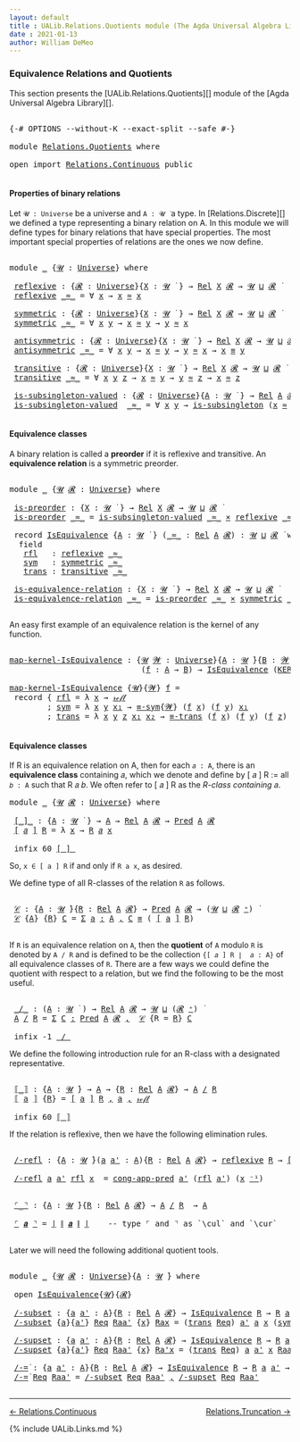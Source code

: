 ```yaml
---
layout: default
title : UALib.Relations.Quotients module (The Agda Universal Algebra Library)
date : 2021-01-13
author: William DeMeo
---
```


### <a id="equivalence-relations-and-quotients">Equivalence Relations and Quotients</a>

This section presents the [UALib.Relations.Quotients][] module of the [Agda Universal Algebra Library][].

<pre class="Agda">

<a id="354" class="Symbol">{-#</a> <a id="358" class="Keyword">OPTIONS</a> <a id="366" class="Pragma">--without-K</a> <a id="378" class="Pragma">--exact-split</a> <a id="392" class="Pragma">--safe</a> <a id="399" class="Symbol">#-}</a>

<a id="404" class="Keyword">module</a> <a id="411" href="Relations.Quotients.html" class="Module">Relations.Quotients</a> <a id="431" class="Keyword">where</a>

<a id="438" class="Keyword">open</a> <a id="443" class="Keyword">import</a> <a id="450" href="Relations.Continuous.html" class="Module">Relations.Continuous</a> <a id="471" class="Keyword">public</a>

</pre>


#### <a id="properties-of-binary-relations">Properties of binary relations</a>

Let `𝓤 : Universe` be a universe and `A : 𝓤 ̇` a type.  In [Relations.Discrete][] we defined a type representing a binary relation on A.  In this module we will define types for binary relations that have special properties. The most important special properties of relations are the ones we now define.

<pre class="Agda">

<a id="891" class="Keyword">module</a> <a id="898" href="Relations.Quotients.html#898" class="Module">_</a> <a id="900" class="Symbol">{</a><a id="901" href="Relations.Quotients.html#901" class="Bound">𝓤</a> <a id="903" class="Symbol">:</a> <a id="905" href="Agda.Primitive.html#423" class="Postulate">Universe</a><a id="913" class="Symbol">}</a> <a id="915" class="Keyword">where</a>

 <a id="923" href="Relations.Quotients.html#923" class="Function">reflexive</a> <a id="933" class="Symbol">:</a> <a id="935" class="Symbol">{</a><a id="936" href="Relations.Quotients.html#936" class="Bound">𝓡</a> <a id="938" class="Symbol">:</a> <a id="940" href="Agda.Primitive.html#423" class="Postulate">Universe</a><a id="948" class="Symbol">}{</a><a id="950" href="Relations.Quotients.html#950" class="Bound">X</a> <a id="952" class="Symbol">:</a> <a id="954" href="Relations.Quotients.html#901" class="Bound">𝓤</a> <a id="956" href="Universes.html#403" class="Function Operator">̇</a> <a id="958" class="Symbol">}</a> <a id="960" class="Symbol">→</a> <a id="962" href="Relations.Discrete.html#7033" class="Function">Rel</a> <a id="966" href="Relations.Quotients.html#950" class="Bound">X</a> <a id="968" href="Relations.Quotients.html#936" class="Bound">𝓡</a> <a id="970" class="Symbol">→</a> <a id="972" href="Relations.Quotients.html#901" class="Bound">𝓤</a> <a id="974" href="Agda.Primitive.html#636" class="Primitive Operator">⊔</a> <a id="976" href="Relations.Quotients.html#936" class="Bound">𝓡</a> <a id="978" href="Universes.html#403" class="Function Operator">̇</a>
 <a id="981" href="Relations.Quotients.html#923" class="Function">reflexive</a> <a id="991" href="Relations.Quotients.html#991" class="Bound Operator">_≈_</a> <a id="995" class="Symbol">=</a> <a id="997" class="Symbol">∀</a> <a id="999" href="Relations.Quotients.html#999" class="Bound">x</a> <a id="1001" class="Symbol">→</a> <a id="1003" href="Relations.Quotients.html#999" class="Bound">x</a> <a id="1005" href="Relations.Quotients.html#991" class="Bound Operator">≈</a> <a id="1007" href="Relations.Quotients.html#999" class="Bound">x</a>

 <a id="1011" href="Relations.Quotients.html#1011" class="Function">symmetric</a> <a id="1021" class="Symbol">:</a> <a id="1023" class="Symbol">{</a><a id="1024" href="Relations.Quotients.html#1024" class="Bound">𝓡</a> <a id="1026" class="Symbol">:</a> <a id="1028" href="Agda.Primitive.html#423" class="Postulate">Universe</a><a id="1036" class="Symbol">}{</a><a id="1038" href="Relations.Quotients.html#1038" class="Bound">X</a> <a id="1040" class="Symbol">:</a> <a id="1042" href="Relations.Quotients.html#901" class="Bound">𝓤</a> <a id="1044" href="Universes.html#403" class="Function Operator">̇</a> <a id="1046" class="Symbol">}</a> <a id="1048" class="Symbol">→</a> <a id="1050" href="Relations.Discrete.html#7033" class="Function">Rel</a> <a id="1054" href="Relations.Quotients.html#1038" class="Bound">X</a> <a id="1056" href="Relations.Quotients.html#1024" class="Bound">𝓡</a> <a id="1058" class="Symbol">→</a> <a id="1060" href="Relations.Quotients.html#901" class="Bound">𝓤</a> <a id="1062" href="Agda.Primitive.html#636" class="Primitive Operator">⊔</a> <a id="1064" href="Relations.Quotients.html#1024" class="Bound">𝓡</a> <a id="1066" href="Universes.html#403" class="Function Operator">̇</a>
 <a id="1069" href="Relations.Quotients.html#1011" class="Function">symmetric</a> <a id="1079" href="Relations.Quotients.html#1079" class="Bound Operator">_≈_</a> <a id="1083" class="Symbol">=</a> <a id="1085" class="Symbol">∀</a> <a id="1087" href="Relations.Quotients.html#1087" class="Bound">x</a> <a id="1089" href="Relations.Quotients.html#1089" class="Bound">y</a> <a id="1091" class="Symbol">→</a> <a id="1093" href="Relations.Quotients.html#1087" class="Bound">x</a> <a id="1095" href="Relations.Quotients.html#1079" class="Bound Operator">≈</a> <a id="1097" href="Relations.Quotients.html#1089" class="Bound">y</a> <a id="1099" class="Symbol">→</a> <a id="1101" href="Relations.Quotients.html#1089" class="Bound">y</a> <a id="1103" href="Relations.Quotients.html#1079" class="Bound Operator">≈</a> <a id="1105" href="Relations.Quotients.html#1087" class="Bound">x</a>

 <a id="1109" href="Relations.Quotients.html#1109" class="Function">antisymmetric</a> <a id="1123" class="Symbol">:</a> <a id="1125" class="Symbol">{</a><a id="1126" href="Relations.Quotients.html#1126" class="Bound">𝓡</a> <a id="1128" class="Symbol">:</a> <a id="1130" href="Agda.Primitive.html#423" class="Postulate">Universe</a><a id="1138" class="Symbol">}{</a><a id="1140" href="Relations.Quotients.html#1140" class="Bound">X</a> <a id="1142" class="Symbol">:</a> <a id="1144" href="Relations.Quotients.html#901" class="Bound">𝓤</a> <a id="1146" href="Universes.html#403" class="Function Operator">̇</a> <a id="1148" class="Symbol">}</a> <a id="1150" class="Symbol">→</a> <a id="1152" href="Relations.Discrete.html#7033" class="Function">Rel</a> <a id="1156" href="Relations.Quotients.html#1140" class="Bound">X</a> <a id="1158" href="Relations.Quotients.html#1126" class="Bound">𝓡</a> <a id="1160" class="Symbol">→</a> <a id="1162" href="Relations.Quotients.html#901" class="Bound">𝓤</a> <a id="1164" href="Agda.Primitive.html#636" class="Primitive Operator">⊔</a> <a id="1166" href="Relations.Quotients.html#1126" class="Bound">𝓡</a> <a id="1168" href="Universes.html#403" class="Function Operator">̇</a>
 <a id="1171" href="Relations.Quotients.html#1109" class="Function">antisymmetric</a> <a id="1185" href="Relations.Quotients.html#1185" class="Bound Operator">_≈_</a> <a id="1189" class="Symbol">=</a> <a id="1191" class="Symbol">∀</a> <a id="1193" href="Relations.Quotients.html#1193" class="Bound">x</a> <a id="1195" href="Relations.Quotients.html#1195" class="Bound">y</a> <a id="1197" class="Symbol">→</a> <a id="1199" href="Relations.Quotients.html#1193" class="Bound">x</a> <a id="1201" href="Relations.Quotients.html#1185" class="Bound Operator">≈</a> <a id="1203" href="Relations.Quotients.html#1195" class="Bound">y</a> <a id="1205" class="Symbol">→</a> <a id="1207" href="Relations.Quotients.html#1195" class="Bound">y</a> <a id="1209" href="Relations.Quotients.html#1185" class="Bound Operator">≈</a> <a id="1211" href="Relations.Quotients.html#1193" class="Bound">x</a> <a id="1213" class="Symbol">→</a> <a id="1215" href="Relations.Quotients.html#1193" class="Bound">x</a> <a id="1217" href="Prelude.Equality.html#1231" class="Datatype Operator">≡</a> <a id="1219" href="Relations.Quotients.html#1195" class="Bound">y</a>

 <a id="1223" href="Relations.Quotients.html#1223" class="Function">transitive</a> <a id="1234" class="Symbol">:</a> <a id="1236" class="Symbol">{</a><a id="1237" href="Relations.Quotients.html#1237" class="Bound">𝓡</a> <a id="1239" class="Symbol">:</a> <a id="1241" href="Agda.Primitive.html#423" class="Postulate">Universe</a><a id="1249" class="Symbol">}{</a><a id="1251" href="Relations.Quotients.html#1251" class="Bound">X</a> <a id="1253" class="Symbol">:</a> <a id="1255" href="Relations.Quotients.html#901" class="Bound">𝓤</a> <a id="1257" href="Universes.html#403" class="Function Operator">̇</a> <a id="1259" class="Symbol">}</a> <a id="1261" class="Symbol">→</a> <a id="1263" href="Relations.Discrete.html#7033" class="Function">Rel</a> <a id="1267" href="Relations.Quotients.html#1251" class="Bound">X</a> <a id="1269" href="Relations.Quotients.html#1237" class="Bound">𝓡</a> <a id="1271" class="Symbol">→</a> <a id="1273" href="Relations.Quotients.html#901" class="Bound">𝓤</a> <a id="1275" href="Agda.Primitive.html#636" class="Primitive Operator">⊔</a> <a id="1277" href="Relations.Quotients.html#1237" class="Bound">𝓡</a> <a id="1279" href="Universes.html#403" class="Function Operator">̇</a>
 <a id="1282" href="Relations.Quotients.html#1223" class="Function">transitive</a> <a id="1293" href="Relations.Quotients.html#1293" class="Bound Operator">_≈_</a> <a id="1297" class="Symbol">=</a> <a id="1299" class="Symbol">∀</a> <a id="1301" href="Relations.Quotients.html#1301" class="Bound">x</a> <a id="1303" href="Relations.Quotients.html#1303" class="Bound">y</a> <a id="1305" href="Relations.Quotients.html#1305" class="Bound">z</a> <a id="1307" class="Symbol">→</a> <a id="1309" href="Relations.Quotients.html#1301" class="Bound">x</a> <a id="1311" href="Relations.Quotients.html#1293" class="Bound Operator">≈</a> <a id="1313" href="Relations.Quotients.html#1303" class="Bound">y</a> <a id="1315" class="Symbol">→</a> <a id="1317" href="Relations.Quotients.html#1303" class="Bound">y</a> <a id="1319" href="Relations.Quotients.html#1293" class="Bound Operator">≈</a> <a id="1321" href="Relations.Quotients.html#1305" class="Bound">z</a> <a id="1323" class="Symbol">→</a> <a id="1325" href="Relations.Quotients.html#1301" class="Bound">x</a> <a id="1327" href="Relations.Quotients.html#1293" class="Bound Operator">≈</a> <a id="1329" href="Relations.Quotients.html#1305" class="Bound">z</a>

 <a id="1333" href="Relations.Quotients.html#1333" class="Function">is-subsingleton-valued</a> <a id="1356" class="Symbol">:</a> <a id="1358" class="Symbol">{</a><a id="1359" href="Relations.Quotients.html#1359" class="Bound">𝓡</a> <a id="1361" class="Symbol">:</a> <a id="1363" href="Agda.Primitive.html#423" class="Postulate">Universe</a><a id="1371" class="Symbol">}{</a><a id="1373" href="Relations.Quotients.html#1373" class="Bound">A</a> <a id="1375" class="Symbol">:</a> <a id="1377" href="Relations.Quotients.html#901" class="Bound">𝓤</a> <a id="1379" href="Universes.html#403" class="Function Operator">̇</a> <a id="1381" class="Symbol">}</a> <a id="1383" class="Symbol">→</a> <a id="1385" href="Relations.Discrete.html#7033" class="Function">Rel</a> <a id="1389" href="Relations.Quotients.html#1373" class="Bound">A</a> <a id="1391" href="Relations.Quotients.html#1359" class="Bound">𝓡</a> <a id="1393" class="Symbol">→</a> <a id="1395" href="Relations.Quotients.html#901" class="Bound">𝓤</a> <a id="1397" href="Agda.Primitive.html#636" class="Primitive Operator">⊔</a> <a id="1399" href="Relations.Quotients.html#1359" class="Bound">𝓡</a> <a id="1401" href="Universes.html#403" class="Function Operator">̇</a>
 <a id="1404" href="Relations.Quotients.html#1333" class="Function">is-subsingleton-valued</a>  <a id="1428" href="Relations.Quotients.html#1428" class="Bound Operator">_≈_</a> <a id="1432" class="Symbol">=</a> <a id="1434" class="Symbol">∀</a> <a id="1436" href="Relations.Quotients.html#1436" class="Bound">x</a> <a id="1438" href="Relations.Quotients.html#1438" class="Bound">y</a> <a id="1440" class="Symbol">→</a> <a id="1442" href="MGS-Basic-UF.html#743" class="Function">is-subsingleton</a> <a id="1458" class="Symbol">(</a><a id="1459" href="Relations.Quotients.html#1436" class="Bound">x</a> <a id="1461" href="Relations.Quotients.html#1428" class="Bound Operator">≈</a> <a id="1463" href="Relations.Quotients.html#1438" class="Bound">y</a><a id="1464" class="Symbol">)</a>

</pre>



#### <a id="equivalence-classes">Equivalence classes</a>

A binary relation is called a **preorder** if it is reflexive and transitive. An **equivalence relation** is a symmetric preorder.


<pre class="Agda">

<a id="1686" class="Keyword">module</a> <a id="1693" href="Relations.Quotients.html#1693" class="Module">_</a> <a id="1695" class="Symbol">{</a><a id="1696" href="Relations.Quotients.html#1696" class="Bound">𝓤</a> <a id="1698" href="Relations.Quotients.html#1698" class="Bound">𝓡</a> <a id="1700" class="Symbol">:</a> <a id="1702" href="Agda.Primitive.html#423" class="Postulate">Universe</a><a id="1710" class="Symbol">}</a> <a id="1712" class="Keyword">where</a>

 <a id="1720" href="Relations.Quotients.html#1720" class="Function">is-preorder</a> <a id="1732" class="Symbol">:</a> <a id="1734" class="Symbol">{</a><a id="1735" href="Relations.Quotients.html#1735" class="Bound">X</a> <a id="1737" class="Symbol">:</a> <a id="1739" href="Relations.Quotients.html#1696" class="Bound">𝓤</a> <a id="1741" href="Universes.html#403" class="Function Operator">̇</a> <a id="1743" class="Symbol">}</a> <a id="1745" class="Symbol">→</a> <a id="1747" href="Relations.Discrete.html#7033" class="Function">Rel</a> <a id="1751" href="Relations.Quotients.html#1735" class="Bound">X</a> <a id="1753" href="Relations.Quotients.html#1698" class="Bound">𝓡</a> <a id="1755" class="Symbol">→</a> <a id="1757" href="Relations.Quotients.html#1696" class="Bound">𝓤</a> <a id="1759" href="Agda.Primitive.html#636" class="Primitive Operator">⊔</a> <a id="1761" href="Relations.Quotients.html#1698" class="Bound">𝓡</a> <a id="1763" href="Universes.html#403" class="Function Operator">̇</a>
 <a id="1766" href="Relations.Quotients.html#1720" class="Function">is-preorder</a> <a id="1778" href="Relations.Quotients.html#1778" class="Bound Operator">_≈_</a> <a id="1782" class="Symbol">=</a> <a id="1784" href="Relations.Quotients.html#1333" class="Function">is-subsingleton-valued</a> <a id="1807" href="Relations.Quotients.html#1778" class="Bound Operator">_≈_</a> <a id="1811" href="MGS-MLTT.html#3515" class="Function Operator">×</a> <a id="1813" href="Relations.Quotients.html#923" class="Function">reflexive</a> <a id="1823" href="Relations.Quotients.html#1778" class="Bound Operator">_≈_</a> <a id="1827" href="MGS-MLTT.html#3515" class="Function Operator">×</a> <a id="1829" href="Relations.Quotients.html#1223" class="Function">transitive</a> <a id="1840" href="Relations.Quotients.html#1778" class="Bound Operator">_≈_</a>

 <a id="1846" class="Keyword">record</a> <a id="1853" href="Relations.Quotients.html#1853" class="Record">IsEquivalence</a> <a id="1867" class="Symbol">{</a><a id="1868" href="Relations.Quotients.html#1868" class="Bound">A</a> <a id="1870" class="Symbol">:</a> <a id="1872" href="Relations.Quotients.html#1696" class="Bound">𝓤</a> <a id="1874" href="Universes.html#403" class="Function Operator">̇</a> <a id="1876" class="Symbol">}</a> <a id="1878" class="Symbol">(</a><a id="1879" href="Relations.Quotients.html#1879" class="Bound Operator">_≈_</a> <a id="1883" class="Symbol">:</a> <a id="1885" href="Relations.Discrete.html#7033" class="Function">Rel</a> <a id="1889" href="Relations.Quotients.html#1868" class="Bound">A</a> <a id="1891" href="Relations.Quotients.html#1698" class="Bound">𝓡</a><a id="1892" class="Symbol">)</a> <a id="1894" class="Symbol">:</a> <a id="1896" href="Relations.Quotients.html#1696" class="Bound">𝓤</a> <a id="1898" href="Agda.Primitive.html#636" class="Primitive Operator">⊔</a> <a id="1900" href="Relations.Quotients.html#1698" class="Bound">𝓡</a> <a id="1902" href="Universes.html#403" class="Function Operator">̇</a> <a id="1904" class="Keyword">where</a>
  <a id="1912" class="Keyword">field</a>
   <a id="1921" href="Relations.Quotients.html#1921" class="Field">rfl</a>   <a id="1927" class="Symbol">:</a> <a id="1929" href="Relations.Quotients.html#923" class="Function">reflexive</a> <a id="1939" href="Relations.Quotients.html#1879" class="Bound Operator">_≈_</a>
   <a id="1946" href="Relations.Quotients.html#1946" class="Field">sym</a>   <a id="1952" class="Symbol">:</a> <a id="1954" href="Relations.Quotients.html#1011" class="Function">symmetric</a> <a id="1964" href="Relations.Quotients.html#1879" class="Bound Operator">_≈_</a>
   <a id="1971" href="Relations.Quotients.html#1971" class="Field">trans</a> <a id="1977" class="Symbol">:</a> <a id="1979" href="Relations.Quotients.html#1223" class="Function">transitive</a> <a id="1990" href="Relations.Quotients.html#1879" class="Bound Operator">_≈_</a>

 <a id="1996" href="Relations.Quotients.html#1996" class="Function">is-equivalence-relation</a> <a id="2020" class="Symbol">:</a> <a id="2022" class="Symbol">{</a><a id="2023" href="Relations.Quotients.html#2023" class="Bound">X</a> <a id="2025" class="Symbol">:</a> <a id="2027" href="Relations.Quotients.html#1696" class="Bound">𝓤</a> <a id="2029" href="Universes.html#403" class="Function Operator">̇</a> <a id="2031" class="Symbol">}</a> <a id="2033" class="Symbol">→</a> <a id="2035" href="Relations.Discrete.html#7033" class="Function">Rel</a> <a id="2039" href="Relations.Quotients.html#2023" class="Bound">X</a> <a id="2041" href="Relations.Quotients.html#1698" class="Bound">𝓡</a> <a id="2043" class="Symbol">→</a> <a id="2045" href="Relations.Quotients.html#1696" class="Bound">𝓤</a> <a id="2047" href="Agda.Primitive.html#636" class="Primitive Operator">⊔</a> <a id="2049" href="Relations.Quotients.html#1698" class="Bound">𝓡</a> <a id="2051" href="Universes.html#403" class="Function Operator">̇</a>
 <a id="2054" href="Relations.Quotients.html#1996" class="Function">is-equivalence-relation</a> <a id="2078" href="Relations.Quotients.html#2078" class="Bound Operator">_≈_</a> <a id="2082" class="Symbol">=</a> <a id="2084" href="Relations.Quotients.html#1720" class="Function">is-preorder</a> <a id="2096" href="Relations.Quotients.html#2078" class="Bound Operator">_≈_</a> <a id="2100" href="MGS-MLTT.html#3515" class="Function Operator">×</a> <a id="2102" href="Relations.Quotients.html#1011" class="Function">symmetric</a> <a id="2112" href="Relations.Quotients.html#2078" class="Bound Operator">_≈_</a>

</pre>

An easy first example of an equivalence relation is the kernel of any function.

<pre class="Agda">

<a id="map-kernel-IsEquivalence"></a><a id="2224" href="Relations.Quotients.html#2224" class="Function">map-kernel-IsEquivalence</a> <a id="2249" class="Symbol">:</a> <a id="2251" class="Symbol">{</a><a id="2252" href="Relations.Quotients.html#2252" class="Bound">𝓤</a> <a id="2254" href="Relations.Quotients.html#2254" class="Bound">𝓦</a> <a id="2256" class="Symbol">:</a> <a id="2258" href="Agda.Primitive.html#423" class="Postulate">Universe</a><a id="2266" class="Symbol">}{</a><a id="2268" href="Relations.Quotients.html#2268" class="Bound">A</a> <a id="2270" class="Symbol">:</a> <a id="2272" href="Relations.Quotients.html#2252" class="Bound">𝓤</a> <a id="2274" href="Universes.html#403" class="Function Operator">̇</a><a id="2275" class="Symbol">}{</a><a id="2277" href="Relations.Quotients.html#2277" class="Bound">B</a> <a id="2279" class="Symbol">:</a> <a id="2281" href="Relations.Quotients.html#2254" class="Bound">𝓦</a> <a id="2283" href="Universes.html#403" class="Function Operator">̇</a><a id="2284" class="Symbol">}</a>
                            <a id="2314" class="Symbol">(</a><a id="2315" href="Relations.Quotients.html#2315" class="Bound">f</a> <a id="2317" class="Symbol">:</a> <a id="2319" href="Relations.Quotients.html#2268" class="Bound">A</a> <a id="2321" class="Symbol">→</a> <a id="2323" href="Relations.Quotients.html#2277" class="Bound">B</a><a id="2324" class="Symbol">)</a> <a id="2326" class="Symbol">→</a> <a id="2328" href="Relations.Quotients.html#1853" class="Record">IsEquivalence</a> <a id="2342" class="Symbol">(</a><a id="2343" href="Relations.Discrete.html#7095" class="Function">KER-rel</a><a id="2350" class="Symbol">{</a><a id="2351" href="Relations.Quotients.html#2252" class="Bound">𝓤</a><a id="2352" class="Symbol">}{</a><a id="2354" href="Relations.Quotients.html#2254" class="Bound">𝓦</a><a id="2355" class="Symbol">}</a> <a id="2357" href="Relations.Quotients.html#2315" class="Bound">f</a><a id="2358" class="Symbol">)</a>

<a id="2361" href="Relations.Quotients.html#2224" class="Function">map-kernel-IsEquivalence</a> <a id="2386" class="Symbol">{</a><a id="2387" href="Relations.Quotients.html#2387" class="Bound">𝓤</a><a id="2388" class="Symbol">}{</a><a id="2390" href="Relations.Quotients.html#2390" class="Bound">𝓦</a><a id="2391" class="Symbol">}</a> <a id="2393" href="Relations.Quotients.html#2393" class="Bound">f</a> <a id="2395" class="Symbol">=</a>
 <a id="2398" class="Keyword">record</a> <a id="2405" class="Symbol">{</a> <a id="2407" href="Relations.Quotients.html#1921" class="Field">rfl</a> <a id="2411" class="Symbol">=</a> <a id="2413" class="Symbol">λ</a> <a id="2415" href="Relations.Quotients.html#2415" class="Bound">x</a> <a id="2417" class="Symbol">→</a> <a id="2419" href="Prelude.Equality.html#1245" class="InductiveConstructor">𝓇ℯ𝒻𝓁</a>
        <a id="2432" class="Symbol">;</a> <a id="2434" href="Relations.Quotients.html#1946" class="Field">sym</a> <a id="2438" class="Symbol">=</a> <a id="2440" class="Symbol">λ</a> <a id="2442" href="Relations.Quotients.html#2442" class="Bound">x</a> <a id="2444" href="Relations.Quotients.html#2444" class="Bound">y</a> <a id="2446" href="Relations.Quotients.html#2446" class="Bound">x₁</a> <a id="2449" class="Symbol">→</a> <a id="2451" href="Prelude.Equality.html#1964" class="Function">≡-sym</a><a id="2456" class="Symbol">{</a><a id="2457" href="Relations.Quotients.html#2390" class="Bound">𝓦</a><a id="2458" class="Symbol">}</a> <a id="2460" class="Symbol">(</a><a id="2461" href="Relations.Quotients.html#2393" class="Bound">f</a> <a id="2463" href="Relations.Quotients.html#2442" class="Bound">x</a><a id="2464" class="Symbol">)</a> <a id="2466" class="Symbol">(</a><a id="2467" href="Relations.Quotients.html#2393" class="Bound">f</a> <a id="2469" href="Relations.Quotients.html#2444" class="Bound">y</a><a id="2470" class="Symbol">)</a> <a id="2472" href="Relations.Quotients.html#2446" class="Bound">x₁</a>
        <a id="2483" class="Symbol">;</a> <a id="2485" href="Relations.Quotients.html#1971" class="Field">trans</a> <a id="2491" class="Symbol">=</a> <a id="2493" class="Symbol">λ</a> <a id="2495" href="Relations.Quotients.html#2495" class="Bound">x</a> <a id="2497" href="Relations.Quotients.html#2497" class="Bound">y</a> <a id="2499" href="Relations.Quotients.html#2499" class="Bound">z</a> <a id="2501" href="Relations.Quotients.html#2501" class="Bound">x₁</a> <a id="2504" href="Relations.Quotients.html#2504" class="Bound">x₂</a> <a id="2507" class="Symbol">→</a> <a id="2509" href="Prelude.Equality.html#2023" class="Function">≡-trans</a> <a id="2517" class="Symbol">(</a><a id="2518" href="Relations.Quotients.html#2393" class="Bound">f</a> <a id="2520" href="Relations.Quotients.html#2495" class="Bound">x</a><a id="2521" class="Symbol">)</a> <a id="2523" class="Symbol">(</a><a id="2524" href="Relations.Quotients.html#2393" class="Bound">f</a> <a id="2526" href="Relations.Quotients.html#2497" class="Bound">y</a><a id="2527" class="Symbol">)</a> <a id="2529" class="Symbol">(</a><a id="2530" href="Relations.Quotients.html#2393" class="Bound">f</a> <a id="2532" href="Relations.Quotients.html#2499" class="Bound">z</a><a id="2533" class="Symbol">)</a> <a id="2535" href="Relations.Quotients.html#2501" class="Bound">x₁</a> <a id="2538" href="Relations.Quotients.html#2504" class="Bound">x₂</a> <a id="2541" class="Symbol">}</a>

</pre>




#### <a id="equivalence-classes">Equivalence classes</a>

If R is an equivalence relation on A, then for each `𝑎 : A`, there is an **equivalence class** containing 𝑎, which we denote and define by [ 𝑎 ] R := all `𝑏 : A` such that R 𝑎 𝑏. We often refer to [ 𝑎 ] R as the *R-class containing* 𝑎.

<pre class="Agda">
<a id="2867" class="Keyword">module</a> <a id="2874" href="Relations.Quotients.html#2874" class="Module">_</a> <a id="2876" class="Symbol">{</a><a id="2877" href="Relations.Quotients.html#2877" class="Bound">𝓤</a> <a id="2879" href="Relations.Quotients.html#2879" class="Bound">𝓡</a> <a id="2881" class="Symbol">:</a> <a id="2883" href="Agda.Primitive.html#423" class="Postulate">Universe</a><a id="2891" class="Symbol">}</a> <a id="2893" class="Keyword">where</a>

 <a id="2901" href="Relations.Quotients.html#2901" class="Function Operator">[_]_</a> <a id="2906" class="Symbol">:</a> <a id="2908" class="Symbol">{</a><a id="2909" href="Relations.Quotients.html#2909" class="Bound">A</a> <a id="2911" class="Symbol">:</a> <a id="2913" href="Relations.Quotients.html#2877" class="Bound">𝓤</a> <a id="2915" href="Universes.html#403" class="Function Operator">̇</a> <a id="2917" class="Symbol">}</a> <a id="2919" class="Symbol">→</a> <a id="2921" href="Relations.Quotients.html#2909" class="Bound">A</a> <a id="2923" class="Symbol">→</a> <a id="2925" href="Relations.Discrete.html#7033" class="Function">Rel</a> <a id="2929" href="Relations.Quotients.html#2909" class="Bound">A</a> <a id="2931" href="Relations.Quotients.html#2879" class="Bound">𝓡</a> <a id="2933" class="Symbol">→</a> <a id="2935" href="Relations.Discrete.html#1408" class="Function">Pred</a> <a id="2940" href="Relations.Quotients.html#2909" class="Bound">A</a> <a id="2942" href="Relations.Quotients.html#2879" class="Bound">𝓡</a>
 <a id="2945" href="Relations.Quotients.html#2901" class="Function Operator">[</a> <a id="2947" href="Relations.Quotients.html#2947" class="Bound">𝑎</a> <a id="2949" href="Relations.Quotients.html#2901" class="Function Operator">]</a> <a id="2951" href="Relations.Quotients.html#2951" class="Bound">R</a> <a id="2953" class="Symbol">=</a> <a id="2955" class="Symbol">λ</a> <a id="2957" href="Relations.Quotients.html#2957" class="Bound">x</a> <a id="2959" class="Symbol">→</a> <a id="2961" href="Relations.Quotients.html#2951" class="Bound">R</a> <a id="2963" href="Relations.Quotients.html#2947" class="Bound">𝑎</a> <a id="2965" href="Relations.Quotients.html#2957" class="Bound">x</a>

 <a id="2969" class="Keyword">infix</a> <a id="2975" class="Number">60</a> <a id="2978" href="Relations.Quotients.html#2901" class="Function Operator">[_]_</a>
</pre>

So, `x ∈ [ a ] R` if and only if `R a x`, as desired.

We define type of all R-classes of the relation `R` as follows.

<pre class="Agda">

 <a id="3130" href="Relations.Quotients.html#3130" class="Function">𝒞</a> <a id="3132" class="Symbol">:</a> <a id="3134" class="Symbol">{</a><a id="3135" href="Relations.Quotients.html#3135" class="Bound">A</a> <a id="3137" class="Symbol">:</a> <a id="3139" href="Relations.Quotients.html#2877" class="Bound">𝓤</a> <a id="3141" href="Universes.html#403" class="Function Operator">̇</a><a id="3142" class="Symbol">}{</a><a id="3144" href="Relations.Quotients.html#3144" class="Bound">R</a> <a id="3146" class="Symbol">:</a> <a id="3148" href="Relations.Discrete.html#7033" class="Function">Rel</a> <a id="3152" href="Relations.Quotients.html#3135" class="Bound">A</a> <a id="3154" href="Relations.Quotients.html#2879" class="Bound">𝓡</a><a id="3155" class="Symbol">}</a> <a id="3157" class="Symbol">→</a> <a id="3159" href="Relations.Discrete.html#1408" class="Function">Pred</a> <a id="3164" href="Relations.Quotients.html#3135" class="Bound">A</a> <a id="3166" href="Relations.Quotients.html#2879" class="Bound">𝓡</a> <a id="3168" class="Symbol">→</a> <a id="3170" class="Symbol">(</a><a id="3171" href="Relations.Quotients.html#2877" class="Bound">𝓤</a> <a id="3173" href="Agda.Primitive.html#636" class="Primitive Operator">⊔</a> <a id="3175" href="Relations.Quotients.html#2879" class="Bound">𝓡</a> <a id="3177" href="Agda.Primitive.html#606" class="Primitive Operator">⁺</a><a id="3178" class="Symbol">)</a> <a id="3180" href="Universes.html#403" class="Function Operator">̇</a>
 <a id="3183" href="Relations.Quotients.html#3130" class="Function">𝒞</a> <a id="3185" class="Symbol">{</a><a id="3186" href="Relations.Quotients.html#3186" class="Bound">A</a><a id="3187" class="Symbol">}</a> <a id="3189" class="Symbol">{</a><a id="3190" href="Relations.Quotients.html#3190" class="Bound">R</a><a id="3191" class="Symbol">}</a> <a id="3193" href="Relations.Quotients.html#3193" class="Bound">C</a> <a id="3195" class="Symbol">=</a> <a id="3197" href="MGS-MLTT.html#3074" class="Function">Σ</a> <a id="3199" href="Relations.Quotients.html#3199" class="Bound">a</a> <a id="3201" href="MGS-MLTT.html#3074" class="Function">꞉</a> <a id="3203" href="Relations.Quotients.html#3186" class="Bound">A</a> <a id="3205" href="MGS-MLTT.html#3074" class="Function">,</a> <a id="3207" href="Relations.Quotients.html#3193" class="Bound">C</a> <a id="3209" href="Prelude.Equality.html#1231" class="Datatype Operator">≡</a> <a id="3211" class="Symbol">(</a> <a id="3213" href="Relations.Quotients.html#2901" class="Function Operator">[</a> <a id="3215" href="Relations.Quotients.html#3199" class="Bound">a</a> <a id="3217" href="Relations.Quotients.html#2901" class="Function Operator">]</a> <a id="3219" href="Relations.Quotients.html#3190" class="Bound">R</a><a id="3220" class="Symbol">)</a>

</pre>

If `R` is an equivalence relation on `A`, then the **quotient** of `A` modulo `R` is denoted by `A / R` and is defined to be the collection `{[ 𝑎 ] R ∣  𝑎 : A}` of all equivalence classes of `R`. There are a few ways we could define the quotient with respect to a relation, but we find the following to be the most useful.

<pre class="Agda">

 <a id="3574" href="Relations.Quotients.html#3574" class="Function Operator">_/_</a> <a id="3578" class="Symbol">:</a> <a id="3580" class="Symbol">(</a><a id="3581" href="Relations.Quotients.html#3581" class="Bound">A</a> <a id="3583" class="Symbol">:</a> <a id="3585" href="Relations.Quotients.html#2877" class="Bound">𝓤</a> <a id="3587" href="Universes.html#403" class="Function Operator">̇</a> <a id="3589" class="Symbol">)</a> <a id="3591" class="Symbol">→</a> <a id="3593" href="Relations.Discrete.html#7033" class="Function">Rel</a> <a id="3597" href="Relations.Quotients.html#3581" class="Bound">A</a> <a id="3599" href="Relations.Quotients.html#2879" class="Bound">𝓡</a> <a id="3601" class="Symbol">→</a> <a id="3603" href="Relations.Quotients.html#2877" class="Bound">𝓤</a> <a id="3605" href="Agda.Primitive.html#636" class="Primitive Operator">⊔</a> <a id="3607" class="Symbol">(</a><a id="3608" href="Relations.Quotients.html#2879" class="Bound">𝓡</a> <a id="3610" href="Agda.Primitive.html#606" class="Primitive Operator">⁺</a><a id="3611" class="Symbol">)</a> <a id="3613" href="Universes.html#403" class="Function Operator">̇</a>
 <a id="3616" href="Relations.Quotients.html#3616" class="Bound">A</a> <a id="3618" href="Relations.Quotients.html#3574" class="Function Operator">/</a> <a id="3620" href="Relations.Quotients.html#3620" class="Bound">R</a> <a id="3622" class="Symbol">=</a> <a id="3624" href="MGS-MLTT.html#3074" class="Function">Σ</a> <a id="3626" href="Relations.Quotients.html#3626" class="Bound">C</a> <a id="3628" href="MGS-MLTT.html#3074" class="Function">꞉</a> <a id="3630" href="Relations.Discrete.html#1408" class="Function">Pred</a> <a id="3635" href="Relations.Quotients.html#3616" class="Bound">A</a> <a id="3637" href="Relations.Quotients.html#2879" class="Bound">𝓡</a> <a id="3639" href="MGS-MLTT.html#3074" class="Function">,</a>  <a id="3642" href="Relations.Quotients.html#3130" class="Function">𝒞</a> <a id="3644" class="Symbol">{</a><a id="3645" class="Argument">R</a> <a id="3647" class="Symbol">=</a> <a id="3649" href="Relations.Quotients.html#3620" class="Bound">R</a><a id="3650" class="Symbol">}</a> <a id="3652" href="Relations.Quotients.html#3626" class="Bound">C</a>

 <a id="3656" class="Keyword">infix</a> <a id="3662" class="Number">-1</a> <a id="3665" href="Relations.Quotients.html#3574" class="Function Operator">_/_</a>
</pre>

We define the following introduction rule for an R-class with a designated representative.

<pre class="Agda">

 <a id="3788" href="Relations.Quotients.html#3788" class="Function Operator">⟦_⟧</a> <a id="3792" class="Symbol">:</a> <a id="3794" class="Symbol">{</a><a id="3795" href="Relations.Quotients.html#3795" class="Bound">A</a> <a id="3797" class="Symbol">:</a> <a id="3799" href="Relations.Quotients.html#2877" class="Bound">𝓤</a> <a id="3801" href="Universes.html#403" class="Function Operator">̇</a><a id="3802" class="Symbol">}</a> <a id="3804" class="Symbol">→</a> <a id="3806" href="Relations.Quotients.html#3795" class="Bound">A</a> <a id="3808" class="Symbol">→</a> <a id="3810" class="Symbol">{</a><a id="3811" href="Relations.Quotients.html#3811" class="Bound">R</a> <a id="3813" class="Symbol">:</a> <a id="3815" href="Relations.Discrete.html#7033" class="Function">Rel</a> <a id="3819" href="Relations.Quotients.html#3795" class="Bound">A</a> <a id="3821" href="Relations.Quotients.html#2879" class="Bound">𝓡</a><a id="3822" class="Symbol">}</a> <a id="3824" class="Symbol">→</a> <a id="3826" href="Relations.Quotients.html#3795" class="Bound">A</a> <a id="3828" href="Relations.Quotients.html#3574" class="Function Operator">/</a> <a id="3830" href="Relations.Quotients.html#3811" class="Bound">R</a>
 <a id="3833" href="Relations.Quotients.html#3788" class="Function Operator">⟦</a> <a id="3835" href="Relations.Quotients.html#3835" class="Bound">a</a> <a id="3837" href="Relations.Quotients.html#3788" class="Function Operator">⟧</a> <a id="3839" class="Symbol">{</a><a id="3840" href="Relations.Quotients.html#3840" class="Bound">R</a><a id="3841" class="Symbol">}</a> <a id="3843" class="Symbol">=</a> <a id="3845" href="Relations.Quotients.html#2901" class="Function Operator">[</a> <a id="3847" href="Relations.Quotients.html#3835" class="Bound">a</a> <a id="3849" href="Relations.Quotients.html#2901" class="Function Operator">]</a> <a id="3851" href="Relations.Quotients.html#3840" class="Bound">R</a> <a id="3853" href="Prelude.Preliminaries.html#14538" class="InductiveConstructor Operator">,</a> <a id="3855" href="Relations.Quotients.html#3835" class="Bound">a</a> <a id="3857" href="Prelude.Preliminaries.html#14538" class="InductiveConstructor Operator">,</a> <a id="3859" href="Prelude.Equality.html#1245" class="InductiveConstructor">𝓇ℯ𝒻𝓁</a>

 <a id="3866" class="Keyword">infix</a> <a id="3872" class="Number">60</a> <a id="3875" href="Relations.Quotients.html#3788" class="Function Operator">⟦_⟧</a>
</pre>

If the relation is reflexive, then we have the following elimination rules.

<pre class="Agda">

 <a id="3983" href="Relations.Quotients.html#3983" class="Function">/-refl</a> <a id="3990" class="Symbol">:</a> <a id="3992" class="Symbol">{</a><a id="3993" href="Relations.Quotients.html#3993" class="Bound">A</a> <a id="3995" class="Symbol">:</a> <a id="3997" href="Relations.Quotients.html#2877" class="Bound">𝓤</a> <a id="3999" href="Universes.html#403" class="Function Operator">̇</a><a id="4000" class="Symbol">}(</a><a id="4002" href="Relations.Quotients.html#4002" class="Bound">a</a> <a id="4004" href="Relations.Quotients.html#4004" class="Bound">a&#39;</a> <a id="4007" class="Symbol">:</a> <a id="4009" href="Relations.Quotients.html#3993" class="Bound">A</a><a id="4010" class="Symbol">){</a><a id="4012" href="Relations.Quotients.html#4012" class="Bound">R</a> <a id="4014" class="Symbol">:</a> <a id="4016" href="Relations.Discrete.html#7033" class="Function">Rel</a> <a id="4020" href="Relations.Quotients.html#3993" class="Bound">A</a> <a id="4022" href="Relations.Quotients.html#2879" class="Bound">𝓡</a><a id="4023" class="Symbol">}</a> <a id="4025" class="Symbol">→</a> <a id="4027" href="Relations.Quotients.html#923" class="Function">reflexive</a> <a id="4037" href="Relations.Quotients.html#4012" class="Bound">R</a> <a id="4039" class="Symbol">→</a> <a id="4041" href="Relations.Quotients.html#2901" class="Function Operator">[</a> <a id="4043" href="Relations.Quotients.html#4002" class="Bound">a</a> <a id="4045" href="Relations.Quotients.html#2901" class="Function Operator">]</a> <a id="4047" href="Relations.Quotients.html#4012" class="Bound">R</a> <a id="4049" href="Prelude.Equality.html#1231" class="Datatype Operator">≡</a> <a id="4051" href="Relations.Quotients.html#2901" class="Function Operator">[</a> <a id="4053" href="Relations.Quotients.html#4004" class="Bound">a&#39;</a> <a id="4056" href="Relations.Quotients.html#2901" class="Function Operator">]</a> <a id="4058" href="Relations.Quotients.html#4012" class="Bound">R</a> <a id="4060" class="Symbol">→</a> <a id="4062" href="Relations.Quotients.html#4012" class="Bound">R</a> <a id="4064" href="Relations.Quotients.html#4002" class="Bound">a</a> <a id="4066" href="Relations.Quotients.html#4004" class="Bound">a&#39;</a>

 <a id="4071" href="Relations.Quotients.html#3983" class="Function">/-refl</a> <a id="4078" href="Relations.Quotients.html#4078" class="Bound">a</a> <a id="4080" href="Relations.Quotients.html#4080" class="Bound">a&#39;</a> <a id="4083" href="Relations.Quotients.html#4083" class="Bound">rfl</a> <a id="4087" href="Relations.Quotients.html#4087" class="Bound">x</a>  <a id="4090" class="Symbol">=</a> <a id="4092" href="Relations.Discrete.html#5240" class="Function">cong-app-pred</a> <a id="4106" href="Relations.Quotients.html#4080" class="Bound">a&#39;</a> <a id="4109" class="Symbol">(</a><a id="4110" href="Relations.Quotients.html#4083" class="Bound">rfl</a> <a id="4114" href="Relations.Quotients.html#4080" class="Bound">a&#39;</a><a id="4116" class="Symbol">)</a> <a id="4118" class="Symbol">(</a><a id="4119" href="Relations.Quotients.html#4087" class="Bound">x</a> <a id="4121" href="MGS-MLTT.html#6125" class="Function Operator">⁻¹</a><a id="4123" class="Symbol">)</a>


 <a id="4128" href="Relations.Quotients.html#4128" class="Function Operator">⌜_⌝</a> <a id="4132" class="Symbol">:</a> <a id="4134" class="Symbol">{</a><a id="4135" href="Relations.Quotients.html#4135" class="Bound">A</a> <a id="4137" class="Symbol">:</a> <a id="4139" href="Relations.Quotients.html#2877" class="Bound">𝓤</a> <a id="4141" href="Universes.html#403" class="Function Operator">̇</a><a id="4142" class="Symbol">}{</a><a id="4144" href="Relations.Quotients.html#4144" class="Bound">R</a> <a id="4146" class="Symbol">:</a> <a id="4148" href="Relations.Discrete.html#7033" class="Function">Rel</a> <a id="4152" href="Relations.Quotients.html#4135" class="Bound">A</a> <a id="4154" href="Relations.Quotients.html#2879" class="Bound">𝓡</a><a id="4155" class="Symbol">}</a> <a id="4157" class="Symbol">→</a> <a id="4159" href="Relations.Quotients.html#4135" class="Bound">A</a> <a id="4161" href="Relations.Quotients.html#3574" class="Function Operator">/</a> <a id="4163" href="Relations.Quotients.html#4144" class="Bound">R</a>  <a id="4166" class="Symbol">→</a> <a id="4168" href="Relations.Quotients.html#4135" class="Bound">A</a>

 <a id="4172" href="Relations.Quotients.html#4128" class="Function Operator">⌜</a> <a id="4174" href="Relations.Quotients.html#4174" class="Bound">𝒂</a> <a id="4176" href="Relations.Quotients.html#4128" class="Function Operator">⌝</a> <a id="4178" class="Symbol">=</a> <a id="4180" href="Prelude.Preliminaries.html#13543" class="Function Operator">∣</a> <a id="4182" href="Prelude.Preliminaries.html#13621" class="Function Operator">∥</a> <a id="4184" href="Relations.Quotients.html#4174" class="Bound">𝒂</a> <a id="4186" href="Prelude.Preliminaries.html#13621" class="Function Operator">∥</a> <a id="4188" href="Prelude.Preliminaries.html#13543" class="Function Operator">∣</a>    <a id="4193" class="Comment">-- type ⌜ and ⌝ as `\cul` and `\cur`</a>

</pre>

Later we will need the following additional quotient tools.

<pre class="Agda">

<a id="4318" class="Keyword">module</a> <a id="4325" href="Relations.Quotients.html#4325" class="Module">_</a> <a id="4327" class="Symbol">{</a><a id="4328" href="Relations.Quotients.html#4328" class="Bound">𝓤</a> <a id="4330" href="Relations.Quotients.html#4330" class="Bound">𝓡</a> <a id="4332" class="Symbol">:</a> <a id="4334" href="Agda.Primitive.html#423" class="Postulate">Universe</a><a id="4342" class="Symbol">}{</a><a id="4344" href="Relations.Quotients.html#4344" class="Bound">A</a> <a id="4346" class="Symbol">:</a> <a id="4348" href="Relations.Quotients.html#4328" class="Bound">𝓤</a> <a id="4350" href="Universes.html#403" class="Function Operator">̇</a><a id="4351" class="Symbol">}</a> <a id="4353" class="Keyword">where</a>

 <a id="4361" class="Keyword">open</a> <a id="4366" href="Relations.Quotients.html#1853" class="Module">IsEquivalence</a><a id="4379" class="Symbol">{</a><a id="4380" href="Relations.Quotients.html#4328" class="Bound">𝓤</a><a id="4381" class="Symbol">}{</a><a id="4383" href="Relations.Quotients.html#4330" class="Bound">𝓡</a><a id="4384" class="Symbol">}</a>

 <a id="4388" href="Relations.Quotients.html#4388" class="Function">/-subset</a> <a id="4397" class="Symbol">:</a> <a id="4399" class="Symbol">{</a><a id="4400" href="Relations.Quotients.html#4400" class="Bound">a</a> <a id="4402" href="Relations.Quotients.html#4402" class="Bound">a&#39;</a> <a id="4405" class="Symbol">:</a> <a id="4407" href="Relations.Quotients.html#4344" class="Bound">A</a><a id="4408" class="Symbol">}{</a><a id="4410" href="Relations.Quotients.html#4410" class="Bound">R</a> <a id="4412" class="Symbol">:</a> <a id="4414" href="Relations.Discrete.html#7033" class="Function">Rel</a> <a id="4418" href="Relations.Quotients.html#4344" class="Bound">A</a> <a id="4420" href="Relations.Quotients.html#4330" class="Bound">𝓡</a><a id="4421" class="Symbol">}</a> <a id="4423" class="Symbol">→</a> <a id="4425" href="Relations.Quotients.html#1853" class="Record">IsEquivalence</a> <a id="4439" href="Relations.Quotients.html#4410" class="Bound">R</a> <a id="4441" class="Symbol">→</a> <a id="4443" href="Relations.Quotients.html#4410" class="Bound">R</a> <a id="4445" href="Relations.Quotients.html#4400" class="Bound">a</a> <a id="4447" href="Relations.Quotients.html#4402" class="Bound">a&#39;</a> <a id="4450" class="Symbol">→</a>  <a id="4453" href="Relations.Quotients.html#2901" class="Function Operator">[</a> <a id="4455" href="Relations.Quotients.html#4400" class="Bound">a</a> <a id="4457" href="Relations.Quotients.html#2901" class="Function Operator">]</a> <a id="4459" href="Relations.Quotients.html#4410" class="Bound">R</a>  <a id="4462" href="Relations.Discrete.html#2729" class="Function Operator">⊆</a>  <a id="4465" href="Relations.Quotients.html#2901" class="Function Operator">[</a> <a id="4467" href="Relations.Quotients.html#4402" class="Bound">a&#39;</a> <a id="4470" href="Relations.Quotients.html#2901" class="Function Operator">]</a> <a id="4472" href="Relations.Quotients.html#4410" class="Bound">R</a>
 <a id="4475" href="Relations.Quotients.html#4388" class="Function">/-subset</a> <a id="4484" class="Symbol">{</a><a id="4485" href="Relations.Quotients.html#4485" class="Bound">a</a><a id="4486" class="Symbol">}{</a><a id="4488" href="Relations.Quotients.html#4488" class="Bound">a&#39;</a><a id="4490" class="Symbol">}</a> <a id="4492" href="Relations.Quotients.html#4492" class="Bound">Req</a> <a id="4496" href="Relations.Quotients.html#4496" class="Bound">Raa&#39;</a> <a id="4501" class="Symbol">{</a><a id="4502" href="Relations.Quotients.html#4502" class="Bound">x</a><a id="4503" class="Symbol">}</a> <a id="4505" href="Relations.Quotients.html#4505" class="Bound">Rax</a> <a id="4509" class="Symbol">=</a> <a id="4511" class="Symbol">(</a><a id="4512" href="Relations.Quotients.html#1971" class="Field">trans</a> <a id="4518" href="Relations.Quotients.html#4492" class="Bound">Req</a><a id="4521" class="Symbol">)</a> <a id="4523" href="Relations.Quotients.html#4488" class="Bound">a&#39;</a> <a id="4526" href="Relations.Quotients.html#4485" class="Bound">a</a> <a id="4528" href="Relations.Quotients.html#4502" class="Bound">x</a> <a id="4530" class="Symbol">(</a><a id="4531" href="Relations.Quotients.html#1946" class="Field">sym</a> <a id="4535" href="Relations.Quotients.html#4492" class="Bound">Req</a> <a id="4539" href="Relations.Quotients.html#4485" class="Bound">a</a> <a id="4541" href="Relations.Quotients.html#4488" class="Bound">a&#39;</a> <a id="4544" href="Relations.Quotients.html#4496" class="Bound">Raa&#39;</a><a id="4548" class="Symbol">)</a> <a id="4550" href="Relations.Quotients.html#4505" class="Bound">Rax</a>

 <a id="4556" href="Relations.Quotients.html#4556" class="Function">/-supset</a> <a id="4565" class="Symbol">:</a> <a id="4567" class="Symbol">{</a><a id="4568" href="Relations.Quotients.html#4568" class="Bound">a</a> <a id="4570" href="Relations.Quotients.html#4570" class="Bound">a&#39;</a> <a id="4573" class="Symbol">:</a> <a id="4575" href="Relations.Quotients.html#4344" class="Bound">A</a><a id="4576" class="Symbol">}{</a><a id="4578" href="Relations.Quotients.html#4578" class="Bound">R</a> <a id="4580" class="Symbol">:</a> <a id="4582" href="Relations.Discrete.html#7033" class="Function">Rel</a> <a id="4586" href="Relations.Quotients.html#4344" class="Bound">A</a> <a id="4588" href="Relations.Quotients.html#4330" class="Bound">𝓡</a><a id="4589" class="Symbol">}</a> <a id="4591" class="Symbol">→</a> <a id="4593" href="Relations.Quotients.html#1853" class="Record">IsEquivalence</a> <a id="4607" href="Relations.Quotients.html#4578" class="Bound">R</a> <a id="4609" class="Symbol">→</a> <a id="4611" href="Relations.Quotients.html#4578" class="Bound">R</a> <a id="4613" href="Relations.Quotients.html#4568" class="Bound">a</a> <a id="4615" href="Relations.Quotients.html#4570" class="Bound">a&#39;</a> <a id="4618" class="Symbol">→</a>  <a id="4621" href="Relations.Quotients.html#2901" class="Function Operator">[</a> <a id="4623" href="Relations.Quotients.html#4568" class="Bound">a</a> <a id="4625" href="Relations.Quotients.html#2901" class="Function Operator">]</a> <a id="4627" href="Relations.Quotients.html#4578" class="Bound">R</a>  <a id="4630" href="Relations.Discrete.html#2831" class="Function Operator">⊇</a>  <a id="4633" href="Relations.Quotients.html#2901" class="Function Operator">[</a> <a id="4635" href="Relations.Quotients.html#4570" class="Bound">a&#39;</a> <a id="4638" href="Relations.Quotients.html#2901" class="Function Operator">]</a> <a id="4640" href="Relations.Quotients.html#4578" class="Bound">R</a>
 <a id="4643" href="Relations.Quotients.html#4556" class="Function">/-supset</a> <a id="4652" class="Symbol">{</a><a id="4653" href="Relations.Quotients.html#4653" class="Bound">a</a><a id="4654" class="Symbol">}{</a><a id="4656" href="Relations.Quotients.html#4656" class="Bound">a&#39;</a><a id="4658" class="Symbol">}</a> <a id="4660" href="Relations.Quotients.html#4660" class="Bound">Req</a> <a id="4664" href="Relations.Quotients.html#4664" class="Bound">Raa&#39;</a> <a id="4669" class="Symbol">{</a><a id="4670" href="Relations.Quotients.html#4670" class="Bound">x</a><a id="4671" class="Symbol">}</a> <a id="4673" href="Relations.Quotients.html#4673" class="Bound">Ra&#39;x</a> <a id="4678" class="Symbol">=</a> <a id="4680" class="Symbol">(</a><a id="4681" href="Relations.Quotients.html#1971" class="Field">trans</a> <a id="4687" href="Relations.Quotients.html#4660" class="Bound">Req</a><a id="4690" class="Symbol">)</a> <a id="4692" href="Relations.Quotients.html#4653" class="Bound">a</a> <a id="4694" href="Relations.Quotients.html#4656" class="Bound">a&#39;</a> <a id="4697" href="Relations.Quotients.html#4670" class="Bound">x</a> <a id="4699" href="Relations.Quotients.html#4664" class="Bound">Raa&#39;</a> <a id="4704" href="Relations.Quotients.html#4673" class="Bound">Ra&#39;x</a>

 <a id="4711" href="Relations.Quotients.html#4711" class="Function">/-=̇</a> <a id="4716" class="Symbol">:</a> <a id="4718" class="Symbol">{</a><a id="4719" href="Relations.Quotients.html#4719" class="Bound">a</a> <a id="4721" href="Relations.Quotients.html#4721" class="Bound">a&#39;</a> <a id="4724" class="Symbol">:</a> <a id="4726" href="Relations.Quotients.html#4344" class="Bound">A</a><a id="4727" class="Symbol">}{</a><a id="4729" href="Relations.Quotients.html#4729" class="Bound">R</a> <a id="4731" class="Symbol">:</a> <a id="4733" href="Relations.Discrete.html#7033" class="Function">Rel</a> <a id="4737" href="Relations.Quotients.html#4344" class="Bound">A</a> <a id="4739" href="Relations.Quotients.html#4330" class="Bound">𝓡</a><a id="4740" class="Symbol">}</a> <a id="4742" class="Symbol">→</a> <a id="4744" href="Relations.Quotients.html#1853" class="Record">IsEquivalence</a> <a id="4758" href="Relations.Quotients.html#4729" class="Bound">R</a> <a id="4760" class="Symbol">→</a> <a id="4762" href="Relations.Quotients.html#4729" class="Bound">R</a> <a id="4764" href="Relations.Quotients.html#4719" class="Bound">a</a> <a id="4766" href="Relations.Quotients.html#4721" class="Bound">a&#39;</a> <a id="4769" class="Symbol">→</a>  <a id="4772" href="Relations.Quotients.html#2901" class="Function Operator">[</a> <a id="4774" href="Relations.Quotients.html#4719" class="Bound">a</a> <a id="4776" href="Relations.Quotients.html#2901" class="Function Operator">]</a> <a id="4778" href="Relations.Quotients.html#4729" class="Bound">R</a>  <a id="4781" href="Relations.Discrete.html#3413" class="Function Operator">≐</a>  <a id="4784" href="Relations.Quotients.html#2901" class="Function Operator">[</a> <a id="4786" href="Relations.Quotients.html#4721" class="Bound">a&#39;</a> <a id="4789" href="Relations.Quotients.html#2901" class="Function Operator">]</a> <a id="4791" href="Relations.Quotients.html#4729" class="Bound">R</a>
 <a id="4794" href="Relations.Quotients.html#4711" class="Function">/-=̇</a> <a id="4799" href="Relations.Quotients.html#4799" class="Bound">Req</a> <a id="4803" href="Relations.Quotients.html#4803" class="Bound">Raa&#39;</a> <a id="4808" class="Symbol">=</a> <a id="4810" href="Relations.Quotients.html#4388" class="Function">/-subset</a> <a id="4819" href="Relations.Quotients.html#4799" class="Bound">Req</a> <a id="4823" href="Relations.Quotients.html#4803" class="Bound">Raa&#39;</a> <a id="4828" href="Prelude.Preliminaries.html#14538" class="InductiveConstructor Operator">,</a> <a id="4830" href="Relations.Quotients.html#4556" class="Function">/-supset</a> <a id="4839" href="Relations.Quotients.html#4799" class="Bound">Req</a> <a id="4843" href="Relations.Quotients.html#4803" class="Bound">Raa&#39;</a>

</pre>


--------------------------------------

[← Relations.Continuous](Relations.Continuous.html)
<span style="float:right;">[Relations.Truncation →](Relations.Truncation.html)</span>

{% include UALib.Links.md %}

